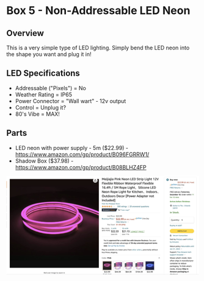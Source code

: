 # Box 5 - Non-Addressable LED Neon

## Overview
This is a very simple type of LED lighting. Simply bend the LED neon into the shape you want and plug it in!

## LED Specifications
* Addressable ("Pixels") = No
* Weather Rating = IP65
* Power Connector = "Wall wart" - 12v output
* Control = Unplug it?
* 80's Vibe = MAX!

## Parts
* LED neon with power supply - 5m ($22.99) - https://www.amazon.com/gp/product/B096FGRRW1/
* Shadow Box ($37.98) - https://www.amazon.com/gp/product/B08BLHZ4FP

![LED product listing on Amazon](https://raw.githubusercontent.com/makerfx/light-boxes/main/images/box5-led-neon-amazon.jpg)
